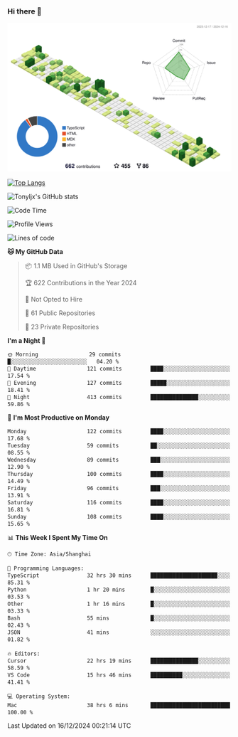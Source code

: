 ### Hi there 👋

![](./profile-3d-contrib/profile-green-animate.svg)

 

[![Top Langs](https://github-readme-stats.vercel.app/api/top-langs/?username=tonyljx)](https://github.com/anuraghazra/github-readme-stats)

![Tonyljx's GitHub stats](https://github-readme-stats.vercel.app/api?username=tonyljx&theme=default&show_icons=true)

 

<!--START_SECTION:waka-->
![Code Time](http://img.shields.io/badge/Code%20Time-1%2C037%20hrs%2025%20mins-blue)

![Profile Views](http://img.shields.io/badge/Profile%20Views-0-blue)

![Lines of code](https://img.shields.io/badge/From%20Hello%20World%20I%27ve%20Written-713.4%20thousand%20lines%20of%20code-blue)

**🐱 My GitHub Data** 

> 📦 1.1 MB Used in GitHub's Storage 
 > 
> 🏆 622 Contributions in the Year 2024
 > 
> 🚫 Not Opted to Hire
 > 
> 📜 61 Public Repositories 
 > 
> 🔑 23 Private Repositories 
 > 
**I'm a Night 🦉** 

```text
🌞 Morning                29 commits          █░░░░░░░░░░░░░░░░░░░░░░░░   04.20 % 
🌆 Daytime                121 commits         ████░░░░░░░░░░░░░░░░░░░░░   17.54 % 
🌃 Evening                127 commits         █████░░░░░░░░░░░░░░░░░░░░   18.41 % 
🌙 Night                  413 commits         ███████████████░░░░░░░░░░   59.86 % 
```
📅 **I'm Most Productive on Monday** 

```text
Monday                   122 commits         ████░░░░░░░░░░░░░░░░░░░░░   17.68 % 
Tuesday                  59 commits          ██░░░░░░░░░░░░░░░░░░░░░░░   08.55 % 
Wednesday                89 commits          ███░░░░░░░░░░░░░░░░░░░░░░   12.90 % 
Thursday                 100 commits         ████░░░░░░░░░░░░░░░░░░░░░   14.49 % 
Friday                   96 commits          ███░░░░░░░░░░░░░░░░░░░░░░   13.91 % 
Saturday                 116 commits         ████░░░░░░░░░░░░░░░░░░░░░   16.81 % 
Sunday                   108 commits         ████░░░░░░░░░░░░░░░░░░░░░   15.65 % 
```


📊 **This Week I Spent My Time On** 

```text
🕑︎ Time Zone: Asia/Shanghai

💬 Programming Languages: 
TypeScript               32 hrs 30 mins      █████████████████████░░░░   85.31 % 
Python                   1 hr 20 mins        █░░░░░░░░░░░░░░░░░░░░░░░░   03.53 % 
Other                    1 hr 16 mins        █░░░░░░░░░░░░░░░░░░░░░░░░   03.33 % 
Bash                     55 mins             █░░░░░░░░░░░░░░░░░░░░░░░░   02.43 % 
JSON                     41 mins             ░░░░░░░░░░░░░░░░░░░░░░░░░   01.82 % 

🔥 Editors: 
Cursor                   22 hrs 19 mins      ███████████████░░░░░░░░░░   58.59 % 
VS Code                  15 hrs 46 mins      ██████████░░░░░░░░░░░░░░░   41.41 % 

💻 Operating System: 
Mac                      38 hrs 6 mins       █████████████████████████   100.00 % 
```


 Last Updated on 16/12/2024 00:21:14 UTC
<!--END_SECTION:waka-->
